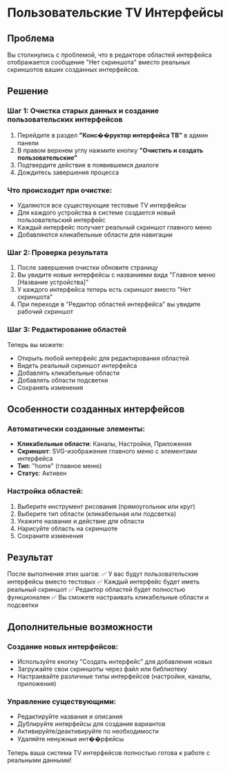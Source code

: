 # Пользовательские TV Интерфейсы

## Проблема
Вы столкнулись с проблемой, что в редакторе областей интерфейса отображается сообщение "Нет скриншота" вместо реальных скриншотов ваших созданных интерфейсов.

## Решение

### Шаг 1: Очистка старых данных и создание пользовательских интерфейсов

1. Перейдите в раздел **"Конс��руктор интерфейса ТВ"** в админ панели
2. В правом верхнем углу нажмите кнопку **"Очистить и создать пользовательские"**
3. Подтвердите действие в появившемся диалоге
4. Дождитесь завершения процесса

### Что происходит при очистке:
- Удаляются все существующие тестовые TV интерфейсы
- Для каждого устройства в системе создается новый пользовательский интерфейс
- Каждый интерфейс получает реальный скриншот главного меню
- Добавляются кликабельные области для навигации

### Шаг 2: Проверка результата

1. После завершения очистки обновите страницу
2. Вы увидите новые интерфейсы с названиями вида "Главное меню [Название устройства]"
3. У каждого интерфейса теперь есть скриншот вместо "Нет скриншота"
4. При переходе в "Редактор областей интерфейса" вы увидите рабочий скриншот

### Шаг 3: Редактирование областей

Теперь вы можете:
- Открыть любой интерфейс для редактирования областей
- Видеть реальный скриншот интерфейса
- Добавлять кликабельные области
- Добавлять области подсветки
- Сохранять изменения

## Особенности созданных интерфейсов

### Автоматически созданные элементы:
- **Кликабельные области**: Каналы, Настройки, Приложения
- **Скриншот**: SVG-изображение главного меню с элементами интерфейса
- **Тип**: "home" (главное меню)
- **Статус**: Активен

### Настройка областей:
1. Выберите инструмент рисования (прямоугольник или круг)
2. Выберите тип области (кликабельная или подсветка)
3. Укажите название и действие для области
4. Нарисуйте область на скриншоте
5. Сохраните изменения

## Результат
После выполнения этих шагов:
✅ У вас будут пользовательские интерфейсы вместо тестовых
✅ Каждый интерфейс будет иметь реальный скриншот
✅ Редактор областей будет полностью функционален
✅ Вы сможете настраивать кликабельные области и подсветки

## Дополнительные возможности

### Создание новых интерфейсов:
- Используйте кнопку "Создать интерфейс" для добавления новых
- Загружайте свои скриншоты через файл или библиотеку
- Настраивайте различные типы интерфейсов (настройки, каналы, приложения)

### Управление существующими:
- Редактируйте названия и описания
- Дублируйте интерфейсы для создания вариантов
- Активируйте/деактивируйте по необходимости
- Удаляйте ненужные инт��рфейсы

Теперь ваша система TV интерфейсов полностью готова к работе с реальными данными!
